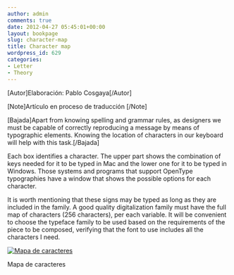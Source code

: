 ```yaml
---
author: admin
comments: true
date: 2012-04-27 05:45:01+00:00
layout: bookpage
slug: character-map
title: Character map
wordpress_id: 629
categories:
- Letter
- Theory
---
```


[Autor]Elaboración: Pablo Cosgaya[/Autor]

[Note]Artículo en proceso de traducción [/Note]

[Bajada]Apart from knowing spelling and grammar rules, as designers we must be capable of correctly reproducing a message by means of typographic elements. Knowing the location of characters in our keyboard will help with this task.[/Bajada]

Each box identifies a character. The upper part shows the combination of keys needed for it to be typed in Mac and the lower one for it to be typed in Windows. Those systems and programs that support OpenType typographies have a window that shows the possible options for each character. 

It is worth mentioning that these signs may be typed as long as they are included in the family. A good quality digitalization family must have  the full map of characters (256 characters), per each variable. It will be convenient to choose the typeface family to be used based on the requirements of the piece to be composed, verifying that the font to use includes all the characters I need.

[![Mapa de caracteres](http://www.oert.org/wp-content/uploads/2012/07/T03B_01-mapa_caracteres.jpg)](http://www.oert.org/wp-content/uploads/2012/07/T03B_01-mapa_caracteres.jpg)

<p class="caption">Mapa de caracteres</p>
